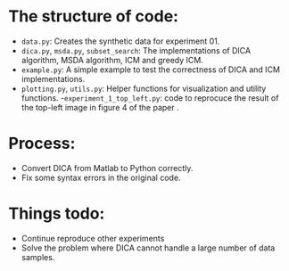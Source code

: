 # The structure of code:
- `data.py`: Creates the synthetic data for experiment 01.
- `dica.py`, `msda.py`, `subset_search`: The implementations of DICA algorithm, MSDA algorithm, ICM and greedy ICM.
- `example.py`: A simple example to test the correctness of DICA and ICM implementations.
- `plotting.py`, `utils.py`: Helper functions for visualization and utility functions.
-`experiment_1_top_left.py`: code to reprocuce the result of the top-left image in figure 4 of the paper .

# Process:
- Convert DICA from Matlab to Python correctly.
- Fix some syntax errors in the original code.

# Things todo: 
- Continue reproduce other experiments
- Solve the problem where DICA cannot handle a large number of data samples.


